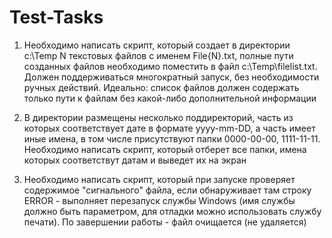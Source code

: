 # Test-Tasks

1) Необходимо написать скрипт, который создает в директории c:\Temp N текстовых файлов с именем File{N}.txt, полные пути созданных файлов необходимо поместить в файл c:\Temp\filelist.txt. Должен поддерживаться многократный запуск, без необходимости ручных действий. Идеально: список файлов должен содержать только пути к файлам без какой-либо дополнительной информации
 
2) В директории размещены несколько поддиректорий, часть из которых соответствует дате в формате yyyy-mm-DD, а часть имеет иные имена, в том числе присутствуют папки 0000-00-00, 1111-11-11. Необходимо написать скрипт, который отберет все папки, имена которых соответствут датам и выведет их на экран
 
3) Необходимо написать скрипт, который при запуске проверяет содержимое "сигнального" файла, если обнаруживает там строку ERROR - выполняет перезапуск службы Windows (имя службы должно быть параметром, для отладки можно использовать службу печати). По завершении работы - файл очищается (не удаляется)
